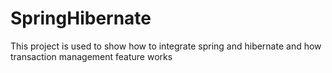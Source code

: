# SpringHibernate
This project is used to show how to integrate spring and hibernate and how transaction management feature works
